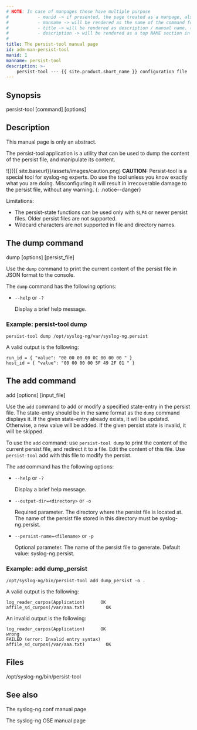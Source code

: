 ```yaml
---
# NOTE: In case of manpages these have multiple purpose
#           - manid -> if presented, the page treated as a manpage, also represents the section number of the command in the manpage
#           - manname -> will be rendered as the name of the command followed by manid as the section number in the manpage
#           - title -> will be rendered as description / manual name. (the .TH macro’s 4th argument (the “manual name”).
#           - description -> will be rendered as a top NAME section in the manpage
#
title: The persist-tool manual page
id: adm-man-persist-tool
manid: 1
manname: persist-tool
description: >-
    persist-tool --- {{ site.product.short_name }} configuration file
---
```


## Synopsis

persist-tool [command] [options]

## Description

This manual page is only an abstract.

The persist-tool application is a utility that can be used to dump the content of the persist file, and manipulate its content.

![]({{ site.baseurl}}/assets/images/caution.png)
**CAUTION:** Persist-tool is a special tool for syslog-ng experts. Do use the tool unless you know exactly what you are doing. Misconfiguring it will result in irrecoverable damage to the persist file, without any warning.
{: .notice--danger}

Limitations:
* The persist-state functions can be used only with `SLP4` or newer persist files. Older persist files are not supported.
* Wildcard characters are not supported in file and directory names.

## The dump command

dump [options] [persist_file]

Use the `dump` command to print the current content of the persist file in JSON format to the console.

The `dump` command has the following options:
* `--help` or `-?`

    Display a brief help message.

### Example: persist-tool dump

```config
persist-tool dump /opt/syslog-ng/var/syslog-ng.persist
```

A valid output is the following:

```config
run_id = { "value": "00 00 00 00 0C 00 00 00 " }
host_id = { "value": "00 00 00 00 5F 49 2F 01 " }
```

## The add command

add [options] [input_file] 

Use the `add` command to add or modify a specified state-entry in the persist file. The state-entry should be in the same format as the `dump` command displays it. If the given state-entry already exists, it will be updated. Otherwise, a new value will be added. If the given persist state is invalid, it will be skipped.

To use the `add` command: use `persist-tool dump` to print the content of the current persist file, and redirect it to a file. Edit the content of this file. Use `persist-tool` add with this file to modify the persist.

The `add` command has the following options:
* `--help` or `-?`

    Display a brief help message.
* `--output-dir=<directory>` or `-o`

    Required parameter. The directory where the persist file is located at. The name of the persist file stored in this directory must be syslog-ng.persist.
* `--persist-name=<filename>` or `-p`

    Optional parameter. The name of the persist file to generate. Default value: syslog-ng.persist.

### Example: add dump_persist

```config
/opt/syslog-ng/bin/persist-tool add dump_persist -o .
```

A valid output is the following:

```config
log_reader_curpos(Application)      OK
affile_sd_curpos(/var/aaa.txt)        OK
```

An invalid output is the following:

```config
log_reader_curpos(Application)      OK
wrong
FAILED (error: Invalid entry syntax)
affile_sd_curpos(/var/aaa.txt)        OK
```

## Files

/opt/syslog-ng/bin/persist-tool

## See also

The syslog-ng.conf manual page

The syslog-ng OSE manual page 